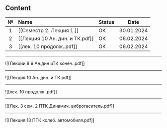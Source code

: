 ## Content

|  №  | Name                            | Status | Date       |
| :-: | :------------------------------ | ------ | ---------- |
|  1  | [[Семестр 2. Лекция 1.]]        | OK     | 30.01.2024 |
|  2  | [[Лекция 10 Ан. дин. и ТК.pdf]] | OK     | 06.02.2024 |
|  3  | [[лек. 10 продолж..pdf]]        | OK     | 06.02.2024 |

---
![[Лекции 8 9 Ан.дин иТК конеч..pdf]]

---

![[Лекция 10 Ан. дин. и ТК.pdf]]

---

![[лек. 10 продолж..pdf]]

---

![[Лек. 3 сем. 2 ПТК Динамич. виброгаситель.pdf]]

---

![[Лекция 13 ПТК колеб. автомобиля.pdf]]